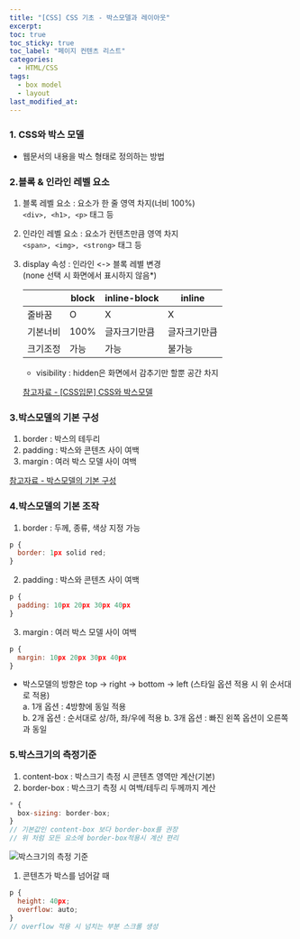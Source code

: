 ```yaml
---
title: "[CSS] CSS 기초 - 박스모델과 레이아웃"
excerpt:
toc: true
toc_sticky: true
toc_label: "페이지 컨텐츠 리스트"
categories:
  - HTML/CSS
tags:
  - box model
  - layout
last_modified_at:
---
```


### **1. CSS와 박스 모델**

- 웹문서의 내용을 박스 형태로 정의하는 방법

### **2.블록 & 인라인 레벨 요소**

1. 블록 레벨 요소 : 요소가 한 줄 영역 차지(너비 100%)  
   `<div>, <h1>, <p>` 태그 등

2. 인라인 레벨 요소 : 요소가 컨텐츠만큼 영역 차지  
   `<span>, <img>, <strong>` 태그 등

3. display 속성 : 인라인 <-> 블록 레별 변경  
   (none 선택 시 화면에서 표시하지 않음\*)

   | &nbsp;   | block | inline-block | inline       |
   | -------- | ----- | ------------ | ------------ |
   | 줄바꿈   | O     | X            | X            |
   | 기본너비 | 100%  | 글자크기만큼 | 글자크기만큼 |
   | 크기조정 | 가능  | 가능         | 불가능       |

   - visibility : hidden은 화면에서 감추기만 할뿐 공간 차지

   [참고자료 - [CSS입문] CSS와 박스모델](https://pyeonne.tistory.com/33)

### **3.박스모델의 기본 구성**

1. border : 박스의 테두리
2. padding : 박스와 콘텐츠 사이 여백
3. margin : 여러 박스 모델 사이 여백

[참고자료 - 박스모델의 기본 구성](../_posts/images/2021-10-17-image.png)

### **4.박스모델의 기본 조작**

1. border : 두께, 종류, 색상 지정 가능

```javascript
p {
  border: 1px solid red;
}
```

2. padding : 박스와 콘텐츠 사이 여백

```javascript
p {
  padding: 10px 20px 30px 40px
}
```

3. margin : 여러 박스 모델 사이 여백

```javascript
p {
  margin: 10px 20px 30px 40px
}
```

- 박스모델의 방향은 top -> right -> bottom -> left
  (스타일 옵션 적용 시 위 순서대로 적용)  
  a. 1개 옵션 : 4방향에 동일 적용  
  b. 2개 옵션 : 순서대로 상/하, 좌/우에 적용
  b. 3개 옵션 : 빠진 왼쪽 옵션이 오른쪽과 동일

### **5.박스크기의 측정기준**

1. content-box : 박스크기 측정 시 콘텐츠 영역만 계산(기본)
2. border-box : 박스크기 측정 시 여백/테두리 두께까지 계산

```javascript
* {
  box-sizing: border-box;
}
// 기본값인 content-box 보다 border-box를 권장
// 위 처럼 모든 요소에 border-box적용시 계산 편리
```

![박스크기의 측정 기준](./images/2021-10-17-image2.png)

1. 콘텐츠가 박스를 넘어갈 때

```javascript
p {
  height: 40px;
  overflow: auto;
}
// overflow 적용 시 넘치는 부분 스크롤 생성
```
